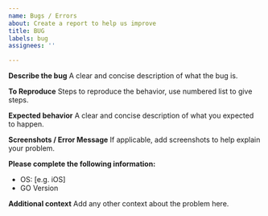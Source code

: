 ```yaml
---
name: Bugs / Errors
about: Create a report to help us improve
title: BUG
labels: bug
assignees: ''

---
```


**Describe the bug**
A clear and concise description of what the bug is.

**To Reproduce**
Steps to reproduce the behavior, use numbered list to give steps.

**Expected behavior**
A clear and concise description of what you expected to happen.

**Screenshots / Error Message**
If applicable, add screenshots to help explain your problem.

**Please complete the following information:**
 - OS: [e.g. iOS]
 - GO Version
 
**Additional context**
Add any other context about the problem here.
